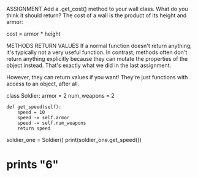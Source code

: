 ASSIGNMENT
Add a .get_cost() method to your wall class. What do you think it should return? The cost of a wall is the product of its height and armor:

cost = armor \* height

METHODS RETURN VALUES
If a normal function doesn't return anything, it's typically not a very useful function. In contrast, methods often don't return anything explicitly because they can mutate the properties of the object instead. That's exactly what we did in the last assignment.

However, they can return values if you want! They're just functions with access to an object, after all.

class Soldier:
armor = 2
num_weapons = 2

    def get_speed(self):
        speed = 10
        speed -= self.armor
        speed -= self.num_weapons
        return speed

soldier_one = Soldier()
print(soldier_one.get_speed())

# prints "6"
